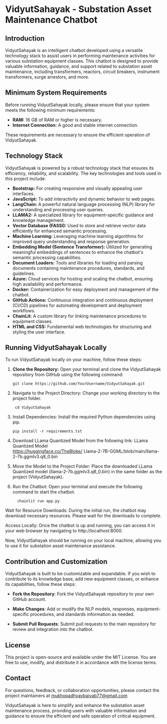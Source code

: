 # VidyutSahayak - Substation Asset Maintenance Chatbot

## Introduction

VidyutSahayak is an intelligent chatbot developed using a versatile technology stack to assist users in performing maintenance activities for various substation equipment classes. This chatbot is designed to provide valuable information, guidance, and support related to substation asset maintenance, including transformers, reactors, circuit breakers, instrument transformers, surge arrestors, and more.

## Minimum System Requirements

Before running VidyutSahayak locally, please ensure that your system meets the following minimum requirements:

- **RAM:** 16 GB of RAM or higher is necessary.
- **Internet Connection:** A good and stable internet connection.

These requirements are necessary to ensure the efficient operation of VidyutSahayak.

## Technology Stack

VidyutSahayak is powered by a robust technology stack that ensures its efficiency, reliability, and scalability. The key technologies and tools used in this project include:

- **Bootstrap:** For creating responsive and visually appealing user interfaces.
- **JavaScript:** To add interactivity and dynamic behavior to web pages.
- **LangChain:** A powerful natural language processing (NLP) library for understanding and processing user queries.
- **LLAMA2:** A specialized library for equipment-specific guidance and knowledge management.
- **Vector Database (FASSI):** Used to store and retrieve vector data efficiently for enhanced semantic processing.
- **Machine Learning:** Leveraging machine learning algorithms for improved query understanding and response generation.
- **Embedding Model (Sentence Transformer):** Utilized for generating meaningful embeddings of sentences to enhance the chatbot's semantic processing capabilities.
- **Document Loaders:** Tools and libraries for loading and parsing documents containing maintenance procedures, standards, and guidelines.
- **Azure:** Cloud services for hosting and scaling the chatbot, ensuring high availability and performance.
- **Docker:** Containerization for easy deployment and management of the chatbot.
- **GitHub Actions:** Continuous integration and continuous deployment (CI/CD) pipelines for automating development and deployment workflows.
- **ChainLit:** A custom library for linking maintenance procedures to equipment classes.
- **HTML and CSS:** Fundamental web technologies for structuring and styling the user interface.

## Running VidyutSahayak Locally

To run VidyutSahayak locally on your machine, follow these steps:

1. **Clone the Repository:** Open your terminal and clone the VidyutSahayak repository from GitHub using the following command:

   ```console
   git clone https://github.com/YourUsername/VidyutSahayak.git
   ```

2. Navigate to the Project Directory: Change your working directory to the project folder.
   

    ```shell
     cd VidyutSahayak
    ``` 
3. Install Dependencies: Install the required Python dependencies using pip.

    ```shell
    pip install -r requirements.txt
    ```

4. Download LLama Quantized Model from the following link: LLama Quantized Model <br> <a>https://huggingface.co/TheBloke/   Llama-2-7B-GGML/blob/main/llama-2-7b.ggmlv3.q8_0.bin</a>

5. Move the Model to the Project Folder: Place the downloaded LLama Quantized model (llama-2-7b.ggmlv3.q8_0.bin) in the same folder as the project (VidyutSahayak).

6. Run the Chatbot: Open your terminal and execute the following command to start the chatbot.

    ```shell
      chainlit run app.py
    ```

Wait for Resource Downloads: During the initial run, the chatbot may download necessary resources. Please wait for the downloads to complete.

Access Locally: Once the chatbot is up and running, you can access it in your web browser by navigating to http://localhost:8000.

Now, VidyutSahayak should be running on your local machine, allowing you to use it for substation asset maintenance assistance.

## Contribution and Customization
VidyutSahayak is built to be customizable and expandable. If you wish to contribute to its knowledge base, add new equipment classes, or enhance its capabilities, follow these steps:

- **Fork the Repository**: Fork the VidyutSahayak repository to your own GitHub account.

- **Make Changes**: Add or modify the NLP models, responses, equipment-specific procedures, and standards information as needed.

- **Submit Pull Requests**: Submit pull requests to the main repository for review and integration into the chatbot.

## License
This project is open-source and available under the MIT License. You are free to use, modify, and distribute it in accordance with the license terms.

## Contact
For questions, feedback, or collaboration opportunities, please contact the project maintainers at mukhopadhyaybaivab77@gmail.com

VidyutSahayak is here to simplify and enhance the substation asset maintenance process, providing users with valuable information and guidance to ensure the efficient and safe operation of critical equipment.

